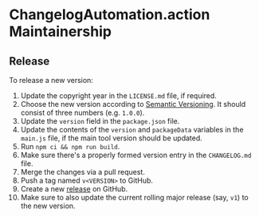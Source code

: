 ChangelogAutomation.action Maintainership
=========================================

Release
-------

To release a new version:
1. Update the copyright year in the `LICENSE.md` file, if required.
2. Choose the new version according to [Semantic Versioning][semver]. It should consist of three numbers (e.g. `1.0.0`).
3. Update the `version` field in the `package.json` file.
4. Update the contents of the `version` and `packageData` variables in the `main.js` file, if the main tool version should be updated.
5. Run `npm ci && npm run build`.
6. Make sure there's a properly formed version entry in the `CHANGELOG.md` file.
7. Merge the changes via a pull request.
8. Push a tag named `v<VERSION>` to GitHub.
9. Create a new [release][releases] on GitHub.
10. Make sure to also update the current rolling major release (say, `v1`) to the new version.

[semver]: https://semver.org/spec/v2.0.0.html
[releases]: https://github.com/ForNeVeR/ChangelogAutomation.action/releases
